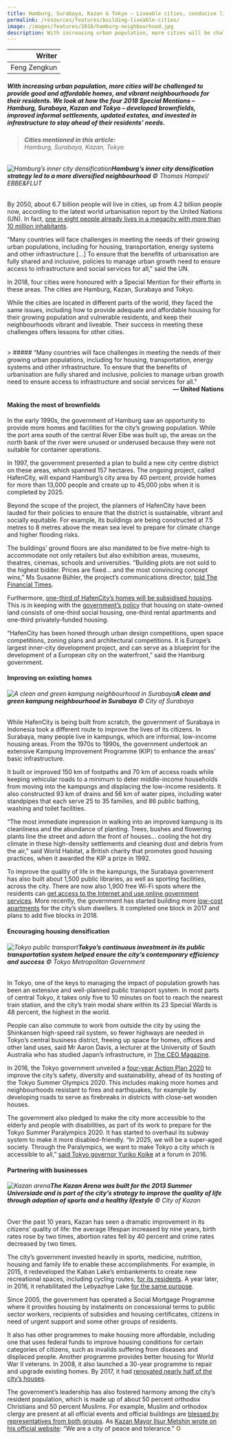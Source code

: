 ```yaml
---
title: Hamburg, Surabaya, Kazan & Tokyo – Liveable cities, conducive living environments
permalink: /resources/features/building-liveable-cities/
image: /images/features/2018/hamburg-neighbourhood.jpg
description: With increasing urban population, more cities will be challenged to provide good and affordable homes, and vibrant neighbourhoods for their residents. We look at how the four 2018 Special Mentions – Hamburg, Surabaya, Kazan and Tokyo – developed brownfields, improved informal settlements, updated estates, and invested in infrastructure to stay ahead of their residents’ needs.
---
```


| Writer |
|---:|
| Feng Zengkun |

##### With increasing urban population, more cities will be challenged to provide good and affordable homes, and vibrant neighbourhoods for their residents. We look at how the four 2018 Special Mentions – Hamburg, Surabaya, Kazan and Tokyo – developed brownfields, improved informal settlements, updated estates, and invested in infrastructure to stay ahead of their residents’ needs.

> ###### **Cities mentioned in this article:** <br> Hamburg, Surabaya, Kazan, Tokyo

###### ![Hamburg’s inner city densification](/images/features/2018/hamburg-neighbourhood.jpg/)**Hamburg’s inner city densification strategy led to a more diversified neighbourhood** © Thomas Hampel/ EBBE&FLUT

By 2050, about 6.7 billion people will live in cities, up from 4.2 billion people now, according to the latest world urbanisation report by the United Nations (UN). In fact, [one in eight people already lives in a megacity with more than 10 million inhabitants](https://esa.un.org/unpd/wup/).

“Many countries will face challenges in meeting the needs of their growing urban populations, including for housing, transportation, energy systems and other infrastructure […] To ensure that the benefits of urbanisation are fully shared and inclusive, policies to manage urban growth need to ensure access to infrastructure and social services for all,” said the UN.

In 2018, four cities were honoured with a Special Mention for their efforts in these areas. The cities are Hamburg, Kazan, Surabaya and Tokyo.

While the cities are located in different parts of the world, they faced the same issues, including how to provide adequate and affordable housing for their growing population and vulnerable residents, and keep their neighbourhoods vibrant and liveable. Their success in meeting these challenges offers lessons for other cities.

<br>
> ##### “Many countries will face challenges in meeting the needs of their growing urban populations, including for housing, transportation, energy systems and other infrastructure. To ensure that the benefits of urbanisation are fully shared and inclusive, policies to manage urban growth need to ensure access to infrastructure and social services for all.”

<div align="right"><b>— United Nations</b></div>

#### **Making the most of brownfields**

In the early 1990s, the government of Hamburg saw an opportunity to provide more homes and facilities for the city’s growing population. While the port area south of the central River Elbe was built up, the areas on the north bank of the river were unused or underused because they were not suitable for container operations.

In 1997, the government presented a plan to build a new city centre district on these areas, which spanned 157 hectares. The ongoing project, called HafenCity, will expand Hamburg’s city area by 40 percent, provide homes for more than 13,000 people and create up to 45,000 jobs when it is completed by 2025.

Beyond the scope of the project, the planners of HafenCity have been lauded for their policies to ensure that the district is sustainable, vibrant and socially equitable. For example, its buildings are being constructed at 7.5 metres to 8 metres above the mean sea level to prepare for climate change and higher flooding risks.

The buildings’ ground floors are also mandated to be five metre-high to accommodate not only retailers but also exhibition areas, museums, theatres, cinemas, schools and universities. “Building plots are not sold to the highest bidder. Prices are fixed… and the most convincing concept wins,” Ms Susanne Bühler, the project’s communications director, [told The Financial Times](https://www.ft.com/content/5dc98988-bb35-11e3-948c-00144feabdc0).

Furthermore, [one-third of HafenCity’s homes will be subsidised housing](https://www.nytimes.com/2011/11/18/business/global/a-bold-plan-long-thought-out-to-remake-hamburg.html). This is in keeping with the [government’s policy](https://www.clc.gov.sg/docs/default-source/urban-solutions/urb-sol-iss-9-pdfs/viewpoint-olaf-scholz.pdf?sfvrsn=fad88b6f_2) that housing on state-owned land consists of one-third social housing, one-third rental apartments and one-third privately-funded housing.

“HafenCity has been honed through urban design competitions, open space competitions, zoning plans and architectural competitions. It is Europe’s largest inner-city development project, and can serve as a blueprint for the development of a European city on the waterfront,” said the Hamburg government.

#### **Improving on existing homes**

###### ![A clean and green kampung neighbourhood in Surabaya](/images/features/2018/surabaya-kampung.jpg/)**A clean and green kampung neighbourhood in Surabaya** © City of Surabaya

While HafenCity is being built from scratch, the government of Surabaya in Indonesia took a different route to improve the lives of its citizens. In Surabaya, many people live in kampungs, which are informal, low-income housing areas. From the 1970s to 1990s, the government undertook an extensive Kampung Improvement Programme (KIP) to enhance the areas’ basic infrastructure.

It built or improved 150 km of footpaths and 70 km of access roads while keeping vehicular roads to a minimum to deter middle-income households from moving into the kampungs and displacing the low-income residents. It also constructed 93 km of drains and 56 km of water pipes, including water standpipes that each serve 25 to 35 families, and 86 public bathing, washing and toilet facilities.

“The most immediate impression in walking into an improved kampung is its cleanliness and the abundance of planting. Trees, bushes and flowering plants line the street and adorn the front of houses… cooling the hot dry climate in these high-density settlements and cleaning dust and debris from the air,” said World Habitat, a British charity that promotes good housing practices, when it awarded the KIP a prize in 1992.

To improve the quality of life in the kampungs, the Surabaya government has also built about 1,500 public libraries, as well as sporting facilities, across the city. There are now also 1,900 free Wi-Fi spots where the residents can [get access to the Internet and use online government services](http://jfac.jp/en/culture/features/f-ah-icf2017-tri-rismaharini/). More recently, the government has started building more [low-cost apartments](https://en.tempo.co/read/news/2017/08/24/057902704/Surabaya-to-Move-Slum-Dwellers-to-Low-Cost-Apartments) for the city’s slum dwellers. It completed one block in 2017 and plans to add five blocks in 2018.

#### **Encouraging housing densification**

###### ![Tokyo public transport](/images/features/2018/tokyo-public-transport.jpg/)**Tokyo’s continuous investment in its public transportation system helped ensure the city’s contemporary efficiency and success** © Tokyo Metropolitan Government

In Tokyo, one of the keys to managing the impact of population growth has been an extensive and well-planned public transport system. In most parts of central Tokyo, it takes only five to 10 minutes on foot to reach the nearest train station, and the city’s train modal share within its 23 Special Wards is 48 percent, the highest in the world.

People can also commute to work from outside the city by using the Shinkansen high-speed rail system, so fewer highways are needed in Tokyo’s central business district, freeing up space for homes, offices and other land uses, said Mr Aaron Davis, a lecturer at the University of South Australia who has studied Japan’s infrastructure, in [The CEO Magazine](https://www.theceomagazine.com/business/innovation-technology/liveable-metropolis-transport-design-transforming-cities/).

In 2016, the Tokyo government unveiled a [four-year Action Plan 2020](http://www.metro.tokyo.jp/english/about/plan/index.html) to improve the city’s safety, diversity and sustainability, ahead of its hosting of the Tokyo Summer Olympics 2020. This includes making more homes and neighbourhoods resistant to fires and earthquakes, for example by developing roads to serve as firebreaks in districts with close-set wooden houses.

The government also pledged to make the city more accessible to the elderly and people with disabilities, as part of its work to prepare for the Tokyo Summer Paralympics 2020. It has started to overhaul its subway system to make it more disabled-friendly. “In 2025, we will be a super-aged society. Through the Paralympics, we want to make Tokyo a city which is accessible to all,” [said Tokyo governor Yuriko Koike](https://www.japantimes.co.jp/news/2016/10/21/national/tokyo-governor-vows-use-2020-games-tackle-demands-graying-society/#.Wxl2eKl9jVo) at a forum in 2016.

#### **Partnering with businesses**

###### ![Kazan arena](/images/features/2018/kazan-arena.jpg/)**The Kazan Arena was built for the 2013 Summer Universiade and is part of the city’s strategy to improve the quality of life through adoption of sports and a healthy lifestyle** © City of Kazan

Over the past 10 years, Kazan has seen a dramatic improvement in its citizens’ quality of life: the average lifespan increased by nine years, birth rates rose by two times, abortion rates fell by 40 percent and crime rates decreased by two times.

The city’s government invested heavily in sports, medicine, nutrition, housing and family life to enable these accomplishments. For example, in 2015, it redeveloped the Kaban Lake’s embankments to create new recreational spaces, including cycling routes, [for its residents](http://archsovet.msk.ru/en/competitions/kaban-lake-system-embankments). A year later, in 2016, it rehabilitated the Lebyazhye Lake [for the same purpose](https://metshin.ru/en/posts/16895).

Since 2005, the government has operated a Social Mortgage Programme where it provides housing by instalments on concessional terms to public sector workers, recipients of subsidies and housing certificates, citizens in need of urgent support and some other groups of residents.

It also has other programmes to make housing more affordable, including one that uses federal funds to improve housing conditions for certain categories of citizens, such as invalids suffering from diseases and displaced people. Another programme provides better housing for World War II veterans. In 2008, it also launched a 30-year programme to repair and upgrade existing homes. By 2017, it had [renovated nearly half of the city’s houses](https://metshin.ru/en/posts/18845).

The government’s leadership has also fostered harmony among the city’s resident population, which is made up of about 50 percent orthodox Christians and 50 percent Muslims. For example, Muslim and orthodox clergy are present at all official events and official buildings are [blessed by representatives from both groups](https://www.nytimes.com/2008/11/28/world/europe/28iht-kazan.4.18239617.html). As [Kazan Mayor Ilsur Metshin wrote on his official website](https://metshin.ru/en/personal/biography): “We are a city of peace and tolerance.” **<font color="#967942">O</font>**

